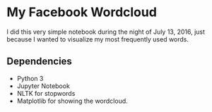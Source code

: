 # My Facebook Wordcloud
I did this very simple notebook during the night of July 13, 2016, just because I wanted to visualize my most frequently used words.

## Dependencies

- Python 3
- Jupyter Notebook
- NLTK for stopwords
- Matplotlib for showing the wordcloud.